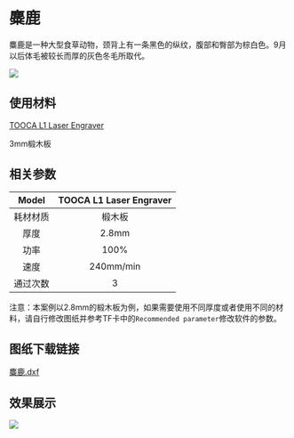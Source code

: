 ﻿---
sidebar_position: 14
sidebar_label: 麋鹿
---

# 麋鹿



麋鹿是一种大型食草动物，颈背上有一条黑色的纵纹，腹部和臀部为棕白色。9月以后体毛被较长而厚的灰色冬毛所取代。


![](https://wiki-media-ef.oss-cn-hongkong.aliyuncs.com/docs/tooca-l1-laser-engraver/images/tooca-laser-1-case-03-01.png)

## 使用材料

[TOOCA L1 Laser Engraver](https://www.elecfreaks.com/elecfreaks-tooca-laser-1.html)

3mm椴木板


## 相关参数

|Model|TOOCA L1 Laser Engraver|
|:-------:|:-------:|
|耗材材质|椴木板|
|厚度|2.8mm|
|功率|100%|
|速度|240mm/min|
|通过次数|3|

注意：本案例以2.8mm的椴木板为例，如果需要使用不同厚度或者使用不同的材料，请自行修改图纸并参考TF卡中的`Recommended parameter`修改软件的参数。

## 图纸下载链接


[麋鹿.dxf](https://minhaskamal.github.io/DownGit/#/home?url=https://github.com/elecfreaks/learn-en/blob/master/tooca-laser-1/file/Cutting/Elk/Elk.dxf)

## 效果展示

![](https://wiki-media-ef.oss-cn-hongkong.aliyuncs.com/docs/tooca-l1-laser-engraver/images/tooca-laser-1-case-03-01.png)
